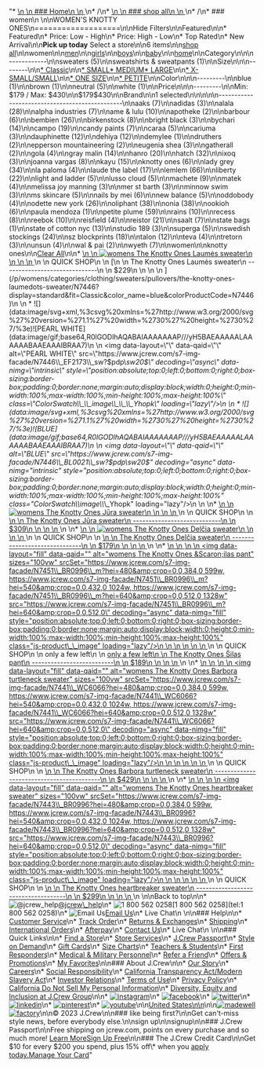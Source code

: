 "*   [\n    \n    ### Home\n    \n    ](/)\n*   /\n*   [\n    \n    ### shop all\n    \n    ](/all)\n*   /\n*   ### women\n    \n\nWOMEN'S KNOTTY ONES\n===================\n\nHide Filters\n\nFeatured\n\n*   Featured\n*   Price: Low - High\n*   Price: High - Low\n*   Top Rated\n*   New Arrival\n\n**Pick up today** Select a store\n\n6 items\n\n[shop all](/all/?crawl=no)\n\nwomen\n\n[men](/all/mens?crawl=no)\n\n[girls](/all/girls?crawl=no)\n\n[boys](/all/boys?crawl=no)\n\n[baby](/all/baby?crawl=no)\n\n[home](/all/home?crawl=no)\n\nCategory\n\n\n------------\n\n[](/all/womens?sub-categories=womens-shopall-sweaters&brand=KNOTTY%20ONES&crawl=no)sweaters (5)\n\n[](/all/womens?sub-categories=womens-shopall-sweatshirtsAndSweatpants&brand=KNOTTY%20ONES&crawl=no)sweatshirts & sweatpants (1)\n\nSize\n\n\n--------\n\n[*   Classic](/all/womens?brand=KNOTTY%20ONES&crawl=no&fit=Classic)\n\n[*   SMALL](/all/womens?brand=KNOTTY%20ONES&crawl=no&size=SMALL)[*   MEDIUM](/all/womens?brand=KNOTTY%20ONES&crawl=no&size=MEDIUM)[*   LARGE](/all/womens?brand=KNOTTY%20ONES&crawl=no&size=LARGE)\n\n[*   X-SMALL/SMALL](/all/womens?brand=KNOTTY%20ONES&crawl=no&size=X-SMALL%2FSMALL)\n\n[*   ONE SIZE](/all/womens?brand=KNOTTY%20ONES&crawl=no&size=ONE%20SIZE)\n\n[*   PETITE](/all/womens?brand=KNOTTY%20ONES&crawl=no&size=PETITE)\n\nColor\n\n\n---------\n\n[](/all/womens?brand=KNOTTY%20ONES&crawl=no&l_color=root-blue)blue (1)\n\n[](/all/womens?brand=KNOTTY%20ONES&crawl=no&l_color=root-brown)brown (1)\n\n[](/all/womens?brand=KNOTTY%20ONES&crawl=no&l_color=root-neutral)neutral (5)\n\n[](/all/womens?brand=KNOTTY%20ONES&crawl=no&l_color=root-white)white (1)\n\nPrice\n\n\n---------\n\nMin: $179 / Max: $430\n\n$179$430\n\nBrand\n\n1 selected[](/all/womens?crawl=no)\n\n\n\n\n-----------------------------------------------\n\n[](/all/womens?brand=AAKS,KNOTTY%20ONES&crawl=no)aaks (7)\n\n[](/all/womens?brand=ADIDAS,KNOTTY%20ONES&crawl=no)adidas (3)\n\n[](/all/womens?brand=ALALA,KNOTTY%20ONES&crawl=no)alala (28)\n\n[](/all/womens?brand=ALPHA%20INDUSTRIES,KNOTTY%20ONES&crawl=no)alpha industries (7)\n\n[](/all/womens?brand=AME%20%26%20LULU,KNOTTY%20ONES&crawl=no)ame & lulu (10)\n\n[](/all/womens?brand=APOTHEKE,KNOTTY%20ONES&crawl=no)apotheke (2)\n\n[](/all/womens?brand=BARBOUR,KNOTTY%20ONES&crawl=no)barbour (6)\n\n[](/all/womens?brand=BEMBIEN,KNOTTY%20ONES&crawl=no)bembien (26)\n\n[](/all/womens?brand=Birkenstock,KNOTTY%20ONES&crawl=no)birkenstock (8)\n\n[](/all/womens?brand=BRIGHT%20BLACK,KNOTTY%20ONES&crawl=no)bright black (3)\n\n[](/all/womens?brand=BYCHARI,KNOTTY%20ONES&crawl=no)bychari (14)\n\n[](/all/womens?brand=CAMPO,KNOTTY%20ONES&crawl=no)campo (19)\n\n[](/all/womens?brand=CANDY%20PAINTS,KNOTTY%20ONES&crawl=no)candy paints (7)\n\n[](/all/womens?brand=CARAA,KNOTTY%20ONES&crawl=no)caraa (5)\n\n[](/all/womens?brand=CARIUMA,KNOTTY%20ONES&crawl=no)cariuma (3)\n\n[](/all/womens?brand=DAUPHINETTE,KNOTTY%20ONES&crawl=no)dauphinette (12)\n\n[](/all/womens?brand=DEHIYA,KNOTTY%20ONES&crawl=no)dehiya (12)\n\n[](/all/womens?brand=DEMYLEE,KNOTTY%20ONES&crawl=no)demylee (1)\n\n[](/all/womens?brand=DRUTHERS,KNOTTY%20ONES&crawl=no)druthers (2)\n\n[](/all/womens?brand=EPPERSON%20MOUNTAINEERING,KNOTTY%20ONES&crawl=no)epperson mountaineering (2)\n\n[](/all/womens?brand=EUGENIA%20SHEA,KNOTTY%20ONES&crawl=no)eugenia shea (3)\n\n[](/all/womens?brand=GATHERALL,KNOTTY%20ONES&crawl=no)gatherall (2)\n\n[](/all/womens?brand=GOLA,KNOTTY%20ONES&crawl=no)gola (4)\n\n[](/all/womens?brand=GRAY%20MALIN,KNOTTY%20ONES&crawl=no)gray malin (14)\n\n[](/all/womens?brand=HANRO,KNOTTY%20ONES&crawl=no)hanro (20)\n\n[](/all/womens?brand=HATCH,KNOTTY%20ONES&crawl=no)hatch (32)\n\n[](/all/womens?brand=IXOQ,KNOTTY%20ONES&crawl=no)ixoq (3)\n\n[](/all/womens?brand=JOANNA%20VARGAS,KNOTTY%20ONES&crawl=no)joanna vargas (8)\n\n[](/all/womens?brand=KAYU,KNOTTY%20ONES&crawl=no)kayu (15)\n\n[](/all/womens?crawl=no)knotty ones (6)\n\n[](/all/womens?brand=KNOTTY%20ONES,LADY%20GREY&crawl=no)lady grey (34)\n\n[](/all/womens?brand=KNOTTY%20ONES,LA%20PALOMA&crawl=no)la paloma (4)\n\n[](/all/womens?brand=KNOTTY%20ONES,LAUDE%20THE%20LABEL&crawl=no)laude the label (17)\n\n[](/all/womens?brand=KNOTTY%20ONES,LEMLEM&crawl=no)lemlem (66)\n\n[](/all/womens?brand=KNOTTY%20ONES,LIBERTY&crawl=no)liberty (22)\n\n[](/all/womens?brand=KNOTTY%20ONES,LIGHT%20AND%20LADDER&crawl=no)light and ladder (5)\n\n[](/all/womens?brand=KNOTTY%20ONES,LUSSO%20CLOUD&crawl=no)lusso cloud (5)\n\n[](/all/womens?brand=KNOTTY%20ONES,MACHETE&crawl=no)machete (9)\n\n[](/all/womens?brand=KNOTTY%20ONES,MATEK&crawl=no)matek (4)\n\n[](/all/womens?brand=KNOTTY%20ONES,MELISSA%20JOY%20MANNING&crawl=no)melissa joy manning (3)\n\n[](/all/womens?brand=KNOTTY%20ONES,MER%20ST%20BARTH&crawl=no)mer st barth (3)\n\n[](/all/womens?brand=KNOTTY%20ONES,MINNOW%20SWIM&crawl=no)minnow swim (3)\n\n[](/all/womens?brand=KNOTTY%20ONES,MS%20SKINCARE&crawl=no)ms skincare (5)\n\n[](/all/womens?brand=KNOTTY%20ONES,NAILS%20BY%20MEI&crawl=no)nails by mei (6)\n\n[](/all/womens?brand=KNOTTY%20ONES,NEW%20BALANCE&crawl=no)new balance (5)\n\n[](/all/womens?brand=KNOTTY%20ONES,ODDOBODY&crawl=no)oddobody (4)\n\n[](/all/womens?brand=KNOTTY%20ONES,ODETTE%20NEW%20YORK&crawl=no)odette new york (26)\n\n[](/all/womens?brand=KNOTTY%20ONES,OLIPHANT&crawl=no)oliphant (38)\n\n[](/all/womens?brand=KNOTTY%20ONES,ONIA&crawl=no)onia (38)\n\n[](/all/womens?brand=KNOTTY%20ONES,OOKIOH&crawl=no)ookioh (6)\n\n[](/all/womens?brand=KNOTTY%20ONES,PAULA%20MENDOZA&crawl=no)paula mendoza (1)\n\n[](/all/womens?brand=KNOTTY%20ONES,PETITE%20PLUME&crawl=no)petite plume (59)\n\n[](/all/womens?brand=KNOTTY%20ONES,RAINS&crawl=no)rains (10)\n\n[](/all/womens?brand=KNOTTY%20ONES,RECESS&crawl=no)recess (8)\n\n[](/all/womens?brand=KNOTTY%20ONES,REEBOK&crawl=no)reebok (10)\n\n[](/all/womens?brand=KNOTTY%20ONES,REISFIELD&crawl=no)reisfield (4)\n\n[](/all/womens?brand=KNOTTY%20ONES,REISTOR&crawl=no)reistor (21)\n\n[](/all/womens?brand=KNOTTY%20ONES,SAALT&crawl=no)saalt (7)\n\n[](/all/womens?brand=KNOTTY%20ONES,STATE%20BAGS&crawl=no)state bags (1)\n\n[](/all/womens?brand=KNOTTY%20ONES,STATE%20OF%20COTTON%20NYC&crawl=no)state of cotton nyc (13)\n\n[](/all/womens?brand=KNOTTY%20ONES,STUDIO%20189&crawl=no)studio 189 (3)\n\n[](/all/womens?brand=KNOTTY%20ONES,SUPERGA&crawl=no)superga (5)\n\n[](/all/womens?brand=KNOTTY%20ONES,SWEDISH%20STOCKINGS&crawl=no)swedish stockings (24)\n\n[](/all/womens?brand=KNOTTY%20ONES,SZ%20BLOCKPRINTS&crawl=no)sz blockprints (18)\n\n[](/all/womens?brand=KNOTTY%20ONES,TALON&crawl=no)talon (12)\n\n[](/all/womens?brand=KNOTTY%20ONES,TEVA&crawl=no)teva (4)\n\n[](/all/womens?brand=KNOTTY%20ONES,TRETORN&crawl=no)tretorn (3)\n\n[](/all/womens?brand=KNOTTY%20ONES,UNSUN&crawl=no)unsun (4)\n\n[](/all/womens?brand=KNOTTY%20ONES,WAL%20%26%20PAI&crawl=no)wal & pai (2)\n\n[](/all/womens?brand=KNOTTY%20ONES,WYETH&crawl=no)wyeth (7)\n\nwomen[](/all/?crawl=no)\n\nknotty ones[](/all/womens?crawl=no)\n\n[Clear All](/all/?crawl=no)\n\n*   [\n    \n    ![womens The Knotty Ones Laum&edot;s sweater](https://www.jcrew.com/s7-img-facade/N7446_BL0021_m?hei=640&crop=0,0,512,0)\n    \n    \n    \n    ](/p/womens/categories/clothing/sweaters/pullovers/the-knotty-ones-laumedots-sweater/N7446?display=standard&fit=Classic&color_name=blue&colorProductCode=N7446)\n    \n    QUICK SHOP\n    \n    [\n    \n    The Knotty Ones Laumės sweater\n    ------------------------------\n    \n    $229\n    \n    \n    \n    ](/p/womens/categories/clothing/sweaters/pullovers/the-knotty-ones-laumedots-sweater/N7446?display=standard&fit=Classic&color_name=blue&colorProductCode=N7446)\n    \n    *   ![](data:image/svg+xml,%3csvg%20xmlns=%27http://www.w3.org/2000/svg%27%20version=%271.1%27%20width=%2730%27%20height=%2730%27/%3e)![PEARL WHITE](data:image/gif;base64,R0lGODlhAQABAIAAAAAAAP///yH5BAEAAAAALAAAAAABAAEAAAIBRAA7)\n        \n        <img data-layout=\"\" data-qaid=\"\" alt=\"PEARL WHITE\" src=\"https://www.jcrew.com/s7-img-facade/N7446\\_EF2173\\_sw?$pdp\\_sw20$\" decoding=\"async\" data-nimg=\"intrinsic\" style=\"position:absolute;top:0;left:0;bottom:0;right:0;box-sizing:border-box;padding:0;border:none;margin:auto;display:block;width:0;height:0;min-width:100%;max-width:100%;min-height:100%;max-height:100%\" class=\"ColorSwatch\\_\\_image\\_\\_\\_Yhopk\" loading=\"lazy\"/>\n        \n    *   ![](data:image/svg+xml,%3csvg%20xmlns=%27http://www.w3.org/2000/svg%27%20version=%271.1%27%20width=%2730%27%20height=%2730%27/%3e)![BLUE](data:image/gif;base64,R0lGODlhAQABAIAAAAAAAP///yH5BAEAAAAALAAAAAABAAEAAAIBRAA7)\n        \n        <img data-layout=\"\" data-qaid=\"\" alt=\"BLUE\" src=\"https://www.jcrew.com/s7-img-facade/N7446\\_BL0021\\_sw?$pdp\\_sw20$\" decoding=\"async\" data-nimg=\"intrinsic\" style=\"position:absolute;top:0;left:0;bottom:0;right:0;box-sizing:border-box;padding:0;border:none;margin:auto;display:block;width:0;height:0;min-width:100%;max-width:100%;min-height:100%;max-height:100%\" class=\"ColorSwatch\\_\\_image\\_\\_\\_Yhopk\" loading=\"lazy\"/>\n        \n    \n*   [\n    \n    ![womens The Knotty Ones J&umacr;ra sweater](https://www.jcrew.com/s7-img-facade/N7444_BR0984?hei=640&crop=0,0,512,0)\n    \n    \n    \n    ](/p/womens/categories/clothing/sweaters/pullovers/the-knotty-ones-jumacrra-sweater/N7444?display=standard&fit=Classic&color_name=brown&colorProductCode=N7444)\n    \n    QUICK SHOP\n    \n    [\n    \n    The Knotty Ones Jūra sweater\n    ----------------------------\n    \n    $309\n    \n    \n    \n    ](/p/womens/categories/clothing/sweaters/pullovers/the-knotty-ones-jumacrra-sweater/N7444?display=standard&fit=Classic&color_name=brown&colorProductCode=N7444)\n    \n*   [\n    \n    ![womens The Knotty Ones Del&ccaron;ia sweater](https://www.jcrew.com/s7-img-facade/N7442_WC6066?hei=640&crop=0,0,512,0)\n    \n    \n    \n    ](/p/womens/categories/clothing/sweaters/pullovers/the-knotty-ones-delccaronia-sweater/N7442?display=standard&fit=Classic&color_name=white&colorProductCode=N7442)\n    \n    QUICK SHOP\n    \n    [\n    \n    The Knotty Ones Delčia sweater\n    ------------------------------\n    \n    $179\n    \n    \n    \n    ](/p/womens/categories/clothing/sweaters/pullovers/the-knotty-ones-delccaronia-sweater/N7442?display=standard&fit=Classic&color_name=white&colorProductCode=N7442)\n    \n*   [\n    \n    ![womens The Knotty Ones &Scaron;ilas pant](data:image/gif;base64,R0lGODlhAQABAIAAAAAAAP///yH5BAEAAAAALAAAAAABAAEAAAIBRAA7)\n    \n    <img data-layout=\"fill\" data-qaid=\"\" alt=\"womens The Knotty Ones &amp;Scaron;ilas pant\" sizes=\"100vw\" srcSet=\"https://www.jcrew.com/s7-img-facade/N7451\\_BR0996\\_m?hei=480&amp;crop=0,0,384,0 599w, https://www.jcrew.com/s7-img-facade/N7451\\_BR0996\\_m?hei=540&amp;crop=0,0,432,0 1024w, https://www.jcrew.com/s7-img-facade/N7451\\_BR0996\\_m?hei=640&amp;crop=0,0,512,0 1328w\" src=\"https://www.jcrew.com/s7-img-facade/N7451\\_BR0996\\_m?hei=640&amp;crop=0,0,512,0\" decoding=\"async\" data-nimg=\"fill\" style=\"position:absolute;top:0;left:0;bottom:0;right:0;box-sizing:border-box;padding:0;border:none;margin:auto;display:block;width:0;height:0;min-width:100%;max-width:100%;min-height:100%;max-height:100%\" class=\"js-product\\_\\_image\" loading=\"lazy\"/>\n    \n    \n    \n    \n    \n    ](/p/womens/categories/clothing/sweatshirts-and-sweatpants/sweatpants/the-knotty-ones-scaronilas-pant/N7451?display=standard&fit=Classic&color_name=sand&colorProductCode=N7451)\n    \n    QUICK SHOP\n    \n    only a few left\n    \n    [only a few left\n    \n    The Knotty Ones Šilas pant\n    --------------------------\n    \n    $189\n    \n    \n    \n    ](/p/womens/categories/clothing/sweatshirts-and-sweatpants/sweatpants/the-knotty-ones-scaronilas-pant/N7451?display=standard&fit=Classic&color_name=sand&colorProductCode=N7451)\n    \n*   [\n    \n    ![womens The Knotty Ones Barbora turtleneck sweater](data:image/gif;base64,R0lGODlhAQABAIAAAAAAAP///yH5BAEAAAAALAAAAAABAAEAAAIBRAA7)\n    \n    <img data-layout=\"fill\" data-qaid=\"\" alt=\"womens The Knotty Ones Barbora turtleneck sweater\" sizes=\"100vw\" srcSet=\"https://www.jcrew.com/s7-img-facade/N7441\\_WC6066?hei=480&amp;crop=0,0,384,0 599w, https://www.jcrew.com/s7-img-facade/N7441\\_WC6066?hei=540&amp;crop=0,0,432,0 1024w, https://www.jcrew.com/s7-img-facade/N7441\\_WC6066?hei=640&amp;crop=0,0,512,0 1328w\" src=\"https://www.jcrew.com/s7-img-facade/N7441\\_WC6066?hei=640&amp;crop=0,0,512,0\" decoding=\"async\" data-nimg=\"fill\" style=\"position:absolute;top:0;left:0;bottom:0;right:0;box-sizing:border-box;padding:0;border:none;margin:auto;display:block;width:0;height:0;min-width:100%;max-width:100%;min-height:100%;max-height:100%\" class=\"js-product\\_\\_image\" loading=\"lazy\"/>\n    \n    \n    \n    \n    \n    ](/p/womens/categories/clothing/sweaters/pullovers/the-knotty-ones-barbora-turtleneck-sweater/N7441?display=standard&fit=Classic&color_name=white&colorProductCode=N7441)\n    \n    QUICK SHOP\n    \n    [\n    \n    The Knotty Ones Barbora turtleneck sweater\n    ------------------------------------------\n    \n    $429\n    \n    \n    \n    ](/p/womens/categories/clothing/sweaters/pullovers/the-knotty-ones-barbora-turtleneck-sweater/N7441?display=standard&fit=Classic&color_name=white&colorProductCode=N7441)\n    \n*   [\n    \n    ![womens The Knotty Ones heartbreaker sweater](data:image/gif;base64,R0lGODlhAQABAIAAAAAAAP///yH5BAEAAAAALAAAAAABAAEAAAIBRAA7)\n    \n    <img data-layout=\"fill\" data-qaid=\"\" alt=\"womens The Knotty Ones heartbreaker sweater\" sizes=\"100vw\" srcSet=\"https://www.jcrew.com/s7-img-facade/N7443\\_BR0996?hei=480&amp;crop=0,0,384,0 599w, https://www.jcrew.com/s7-img-facade/N7443\\_BR0996?hei=540&amp;crop=0,0,432,0 1024w, https://www.jcrew.com/s7-img-facade/N7443\\_BR0996?hei=640&amp;crop=0,0,512,0 1328w\" src=\"https://www.jcrew.com/s7-img-facade/N7443\\_BR0996?hei=640&amp;crop=0,0,512,0\" decoding=\"async\" data-nimg=\"fill\" style=\"position:absolute;top:0;left:0;bottom:0;right:0;box-sizing:border-box;padding:0;border:none;margin:auto;display:block;width:0;height:0;min-width:100%;max-width:100%;min-height:100%;max-height:100%\" class=\"js-product\\_\\_image\" loading=\"lazy\"/>\n    \n    \n    \n    \n    \n    ](/p/womens/categories/clothing/sweaters/pullovers/the-knotty-ones-heartbreaker-sweater/N7443?display=standard&fit=Classic&color_name=sand&colorProductCode=N7443)\n    \n    QUICK SHOP\n    \n    [\n    \n    The Knotty Ones heartbreaker sweater\n    ------------------------------------\n    \n    $299\n    \n    \n    \n    ](/p/womens/categories/clothing/sweaters/pullovers/the-knotty-ones-heartbreaker-sweater/N7443?display=standard&fit=Classic&color_name=sand&colorProductCode=N7443)\n    \n\nBack to top\n\n*   ![@jcrew_help](/next-static/images/sidecar-modules/footer/twitter-2.svg)[@jcrew\\_help](https://twitter.com/jcrew_help)\n*   ![1 800 562 0258](/next-static/images/sidecar-modules/footer/phone-2.svg)[1 800 562 0258](tel:1 800 562 0258)\n*   ![Email Us](/next-static/images/sidecar-modules/footer/email.svg)[Email Us](mailto:help@jcrew.com)\n*   Live Chat\n    \n\n### Help\n\n*   [Customer Service](/help/customer-service)\n*   [Track Order](/help/order-status)\n*   [Returns & Exchanges](/help/returns-exchanges)\n*   [Shipping](/help/shipping-handling)\n*   [International Orders](/help/international-orders)\n*   [Afterpay](/afterpay-faq)\n*   [Contact Us](/help/contact-us)\n*   Live Chat\n    \n\n### Quick Links\n\n*   [Find a Store](https://stores.jcrew.com/search)\n*   [Store Services](/s/store-services)\n*   [J.Crew Passport](/s/rewards)\n*   [Style on Demand](/s/style-on-demand)\n*   [Gift Cards](/help/gift-card)\n*   [Size Charts](/r/size-charts)\n*   [Teachers & Students](/s/teacher-student-discount)\n*   [First Responders](/s/military-medical-first-responder-discount)\n*   [Medical & Military Personnel](/s/military-medical-first-responder-discount)\n*   [Refer a Friend](/share)\n*   [Offers & Promotions](/best-deals)\n*   [My Favorites](/favorites)\n\n### About J.Crew\n\n*   [Our Story](/s/aboutus)\n*   [Careers](https://jobs.jcrew.com)\n*   [Social Responsibility](/s/corporate-responsibility)\n*   [California Transparency Act/Modern Slavery Act](/s/CSR-california-transparency-act)\n*   [Investor Relations](https://investors.jcrew.com)\n*   [Terms of Use](/help/terms-of-use)\n*   [Privacy Policy](/help/privacy-policy)\n*   [California Do Not Sell My Personal Information](https://jcrew.clarip.com/dsr/create?brand=jcrew&type=3)\n*   [Diversity, Equity and Inclusion at J.Crew Group](/s/diversity-equity-inclusion)\n\n*   [![instagram](/next-static/images/sidecar-modules/footer/instagram-2.svg)](http://instagram.com/jcrew)\n*   [![facebook](/next-static/images/sidecar-modules/footer/facebook-2.svg)](https://www.facebook.com/jcrew)\n*   [![twitter](/next-static/images/sidecar-modules/footer/twitter-2.svg)](https://twitter.com/jcrew)\n*   [![linkedin](/next-static/images/sidecar-modules/footer/linkedin.svg)](https://www.linkedin.com/company/j-crew)\n*   [![pinterest](/next-static/images/sidecar-modules/footer/pinterest-2.svg)](http://pinterest.com/jcrew/)\n*   [![youtube](/next-static/images/sidecar-modules/footer/youtube-2.svg)](http://www.youtube.com/user/jcrewinsider)\n\n[United States\n\n](/r/context-chooser)\n\n[![madewell](/next-static/images/sidecar-modules/footer/madewell.svg)](https://www.madewell.com)[![factory](/next-static/images/sidecar-modules/navigation/jcrew-factory-logo-black.svg)](https://factory.jcrew.com)\n\n© 2023 J.Crew\n\n### like being first?\n\nGet can't-miss style news, before everybody else.\n\nsign up\n\nsignup\n\n### J.Crew Passport\n\nFree shipping on jcrew.com, points on every purchase and so much more! [Learn More](/s/rewards)[Sign Up Free](/?register=true)\n\n### The J.Crew Credit Card\n\nGet $10 for every $200 you spend, plus 15% off\\* when you [apply today.](/s/credit-card)[Manage Your Card](https://d.comenity.net/jcrew/)"